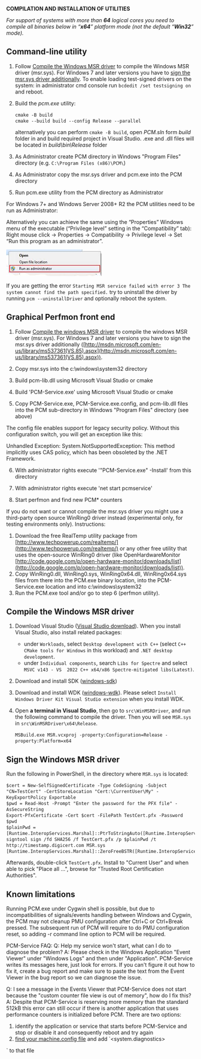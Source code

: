 **COMPILATION AND INSTALLATION OF UTILITIES**

_For support of systems with more than _**_64_**_ logical cores you need to compile all binaries below in “_**_x64_**_” platform mode (not the default “_**_Win32_**_” mode)._

## Command-line utility

1. Follow [Compile the Windows MSR driver](#compile-the-windows-msr-driver) to compile the Windows MSR driver (msr.sys). For Windows 7 and later versions you have to [sign the msr.sys driver additionally](#sign-the-windows-msr-driver). To enable loading test-signed drivers on the system: in administrator cmd console run `bcdedit /set testsigning on` and reboot.

2. Build the *pcm.exe* utility:
   ```
   cmake -B build
   cmake --build build --config Release --parallel
   ```
   alternatively you can perform `cmake -B build`, open *PCM.sln* form *build* folder in and build required project in Visual Studio.
   .exe and .dll files will be located in *build\bin\Release* folder
3. As Administrator create PCM directory in Windows "Program Files" directory (e.g. `C:\Program Files (x86)\PCM\`)
4. As Administrator copy the msr.sys driver and pcm.exe into the PCM directory
5. Run pcm.exe utility from the PCM directory as Administrator

For Windows 7+ and Windows Server 2008+ R2 the PCM utilities need to be run as Administrator:

Alternatively you can achieve the same using the “Properties” Windows menu of the executable (“Privilege level” setting in the “Compatibility” tab): Right mouse click -&gt; Properties -&gt; Compatibility -&gt; Privilege level -&gt; Set “Run this program as an administrator”.

![Screenshot](run-as-administrator.png)

If you are getting the error `Starting MSR service failed with error 3 The system cannot find the path specified.` try to uninstall the driver by running `pcm --uninstallDriver` and optionally reboot the system.

## Graphical Perfmon front end

1. Follow [Compile the windows MSR driver](#compile-the-windows-msr-driver) to compile the windows MSR driver (msr.sys). For Windows 7 and later versions you have to sign the msr.sys driver additionally ([http://msdn.microsoft.com/en-us/library/ms537361(VS.85).aspx](http://msdn.microsoft.com/en-us/library/ms537361(VS.85).aspx)).

2. Copy msr.sys into the c:\windows\system32 directory

3. Build pcm-lib.dll using Microsoft Visual Studio or cmake

4. Build 'PCM-Service.exe' using Microsoft Visual Studio or cmake

5. Copy PCM-Service.exe, PCM-Service.exe.config, and pcm-lib.dll files into the PCM sub-directory in Windows "Program Files" directory (see above)

The config file enables support for legacy security policy. Without this configuration switch, you will get an exception like this:

Unhandled Exception: System.NotSupportedException: This method implicitly uses CAS policy, which has been obsoleted by the .NET Framework.   

6. With administrator rights execute '"PCM-Service.exe" -Install' from this directory

7. With administrator rights execute 'net start pcmservice'

8. Start perfmon and find new PCM\* counters

If you do not want or cannot compile the msr.sys driver you might use a third-party open source WinRing0 driver instead (experimental only, for testing environments only).
Instructions:

1. Download the free RealTemp utility package from [http://www.techpowerup.com/realtemp/](http://www.techpowerup.com/realtemp/) or any other free utility that uses the open-source WinRing0 driver (like OpenHardwareMonitor [http://code.google.com/p/open-hardware-monitor/downloads/list](http://code.google.com/p/open-hardware-monitor/downloads/list)).
2. Copy WinRing0.dll, WinRing0.sys, WinRing0x64.dll, WinRing0x64.sys files from there into the PCM.exe binary location, into the PCM-Service.exe location and into c:\windows\system32
3. Run the PCM.exe tool and/or go to step 6 (perfmon utility).

## Compile the Windows MSR driver

1. Download Visual Studio ([Visual Studio download](https://visualstudio.microsoft.com/downloads/)).
When you install Visual Studio, also install related packages:
   - under `Workloads`, select `Desktop development with C++` 
(select `C++ CMake tools for Windows` in this workload) and `.NET desktop development`.
   - under `Individual components`, search `Libs for Spectre` and select `MSVC v143 - VS 
2022 C++ x64/x86 Spectre-mitigated libs(Latest)`.

2. Download and install SDK ([windows-sdk](https://developer.microsoft.com/en-us/windows/downloads/windows-sdk/))

3. Download and install WDK ([windows-wdk](https://learn.microsoft.com/en-us/windows-hardware/drivers/download-the-wdk)). Please select `Install Windows Driver Kit Visual Studio extension` when you install WDK.

4. Open **a terminal in Visual Studio**, then go to `src\WinMSRDriver`, and run the following command to compile the driver. Then you will see `MSR.sys` in `src\WinMSRDriver\x64\Release`.
    ```
    MSBuild.exe MSR.vcxproj -property:Configuration=Release -property:Platform=x64
    ```

## Sign the Windows MSR driver

Run the following in PowerShell, in the directory where `MSR.sys` is located:

```
$cert = New-SelfSignedCertificate -Type CodeSigning -Subject "CN=TestCert" -CertStoreLocation "Cert:\CurrentUser\My" -KeyExportPolicy Exportable
$pwd = Read-Host -Prompt "Enter the password for the PFX file" -AsSecureString
Export-PfxCertificate -Cert $cert -FilePath TestCert.pfx -Password $pwd
$plainPwd = [Runtime.InteropServices.Marshal]::PtrToStringAuto([Runtime.InteropServices.Marshal]::SecureStringToBSTR($pwd))
signtool sign /fd SHA256 /f TestCert.pfx /p $plainPwd /t http://timestamp.digicert.com MSR.sys
[Runtime.InteropServices.Marshal]::ZeroFreeBSTR([Runtime.InteropServices.Marshal]::SecureStringToBSTR($pwd))
```

Afterwards, double-click `TestCert.pfx`. Install to "Current User" and when able to pick "Place all ...", browse for "Trusted Root Certification Authorities".

## Known limitations

Running PCM.exe under Cygwin shell is possible, but due to incompatibilities of signals/events handling between Windows and Cygwin, the PCM may not cleanup PMU configuration after Ctrl+C or Ctrl+Break pressed. The subsequent run of PCM will require to do PMU configuration reset, so adding -r command line option to PCM will be required.

PCM-Service FAQ:
Q: Help my service won't start, what can I do to diagnose the problem?
A: Please check in the Windows Application "Event Viewer" under "Windows Logs" and then under "Application". PCM-Service writes its messages here, just look for errors. If you can't figure it out how to fix it, create a bug report and make sure to paste the text from the Event Viewer in the bug report so we can diagnose the issue.

Q: I see a message in the Events Viewer that PCM-Service does not start because the "custom counter file view is out of memory", how do I fix this?
A: Despite that PCM-Service is reserving more memory than the standard 512kB this error can still occur if there is another application that uses performance counters is initialized before PCM. There are two options:
1. identify the application or service that starts before PCM-Service and stop or disable it and consequently reboot and try again
2. [find your machine.config file](https://stackoverflow.com/questions/2325473/where-is-machine-config) and add
`<system.diagnostics>
<performanceCounters filemappingsize="2097152" />
</system.diagnostics>`
to that file
